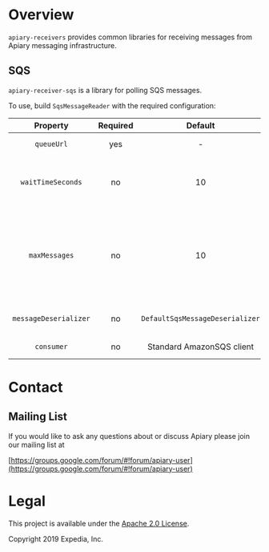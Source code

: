 
# Overview

`apiary-receivers` provides common libraries for receiving messages from Apiary messaging infrastructure.  

## SQS

`apiary-receiver-sqs` is a library for polling SQS messages. 

To use, build `SqsMessageReader` with the required configuration:

| Property  | Required | Default | Description
|:---:|:---:|:---:|---|
|`queueUrl`|yes|-|SQS queue url|
|`waitTimeSeconds`|no|10|The default time to wait for messages while polling|
|`maxMessages`|no|10|The maximum number of messages to receive per read, acceptable values: 1 to 10|
|`messageDeserializer`|no|`DefaultSqsMessageDeserializer`|SQS message deserializer|
|`consumer`|no|Standard AmazonSQS client|AmazonSQS client|

# Contact

## Mailing List
If you would like to ask any questions about or discuss Apiary please join our mailing list at 

  [https://groups.google.com/forum/#!forum/apiary-user](https://groups.google.com/forum/#!forum/apiary-user)

# Legal
This project is available under the [Apache 2.0 License](http://www.apache.org/licenses/LICENSE-2.0.html).

Copyright 2019 Expedia, Inc.
